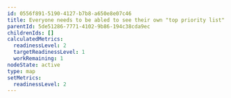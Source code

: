 ```yaml
---
id: 0556f891-5190-4127-b7b8-a650e8e07c46
title: Everyone needs to be abled to see their own "top priority list" -> Dashboard
parentId: 5de51286-7771-4102-9b86-194c38cda9ec
childrenIds: []
calculatedMetrics:
  readinessLevel: 2
  targetReadinessLevel: 1
  workRemaining: 1
nodeState: active
type: map
setMetrics:
  readinessLevel: 2
---
```

